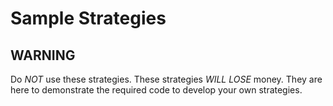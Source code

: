 # Sample Strategies

## WARNING

Do *NOT* use these strategies.  These strategies *WILL LOSE* money.  They are here to demonstrate the required code to develop your own strategies.

